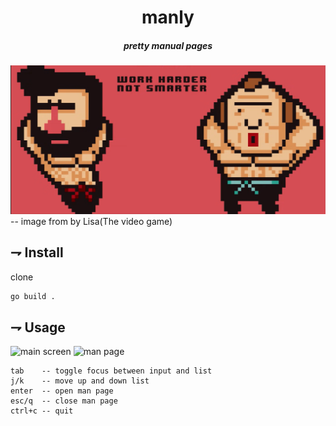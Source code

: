 <div align="center">
  
# manly
##### pretty manual pages
</div>

![manly](manly.png)
-- image from by Lisa(The video game)

## ⇁ Install
clone
```bash
go build .
```

## ⇁ Usage
![main screen](https://imgur.com/95dvNn3)
![man page](https://imgur.com/B8MmyMh)

```
tab    -- toggle focus between input and list
j/k    -- move up and down list
enter  -- open man page
esc/q  -- close man page
ctrl+c -- quit
```

